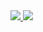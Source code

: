 <a href="https://github.com/4mieek/github-readme-stats">
  <img aling="center" src="https://github-readme-stats.vercel.app/api?username=4mieek&theme=monokai" />
</a>
<a href="https://github.com/4mieek/github-readme-stats">
  <img aling="center" src="https://github-readme-stats.vercel.app/api?username=4mieek&theme=monokai" />
</a>
